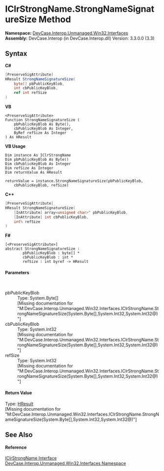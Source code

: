 # IClrStrongName.StrongNameSignatureSize Method 
 

**Namespace:**&nbsp;<a href="N_DevCase_Interop_Unmanaged_Win32_Interfaces">DevCase.Interop.Unmanaged.Win32.Interfaces</a><br />**Assembly:**&nbsp;DevCase.Interop (in DevCase.Interop.dll) Version: 3.3.0.0 (3.3)

## Syntax

**C#**<br />
``` C#
[PreserveSigAttribute]
HResult StrongNameSignatureSize(
	byte[] pbPublicKeyBlob,
	int cbPublicKeyBlob,
	ref int refSize
)
```

**VB**<br />
``` VB
<PreserveSigAttribute>
Function StrongNameSignatureSize ( 
	pbPublicKeyBlob As Byte(),
	cbPublicKeyBlob As Integer,
	ByRef refSize As Integer
) As HResult
```

**VB Usage**<br />
``` VB Usage
Dim instance As IClrStrongName
Dim pbPublicKeyBlob As Byte()
Dim cbPublicKeyBlob As Integer
Dim refSize As Integer
Dim returnValue As HResult

returnValue = instance.StrongNameSignatureSize(pbPublicKeyBlob, 
	cbPublicKeyBlob, refSize)
```

**C++**<br />
``` C++
[PreserveSigAttribute]
HResult StrongNameSignatureSize(
	[InAttribute] array<unsigned char>^ pbPublicKeyBlob, 
	[InAttribute] int cbPublicKeyBlob, 
	int% refSize
)
```

**F#**<br />
``` F#
[<PreserveSigAttribute>]
abstract StrongNameSignatureSize : 
        pbPublicKeyBlob : byte[] * 
        cbPublicKeyBlob : int * 
        refSize : int byref -> HResult 

```


#### Parameters
&nbsp;<dl><dt>pbPublicKeyBlob</dt><dd>Type: System.Byte[]<br />\[Missing <param name="pbPublicKeyBlob"/> documentation for "M:DevCase.Interop.Unmanaged.Win32.Interfaces.IClrStrongName.StrongNameSignatureSize(System.Byte[],System.Int32,System.Int32@)"\]</dd><dt>cbPublicKeyBlob</dt><dd>Type: System.Int32<br />\[Missing <param name="cbPublicKeyBlob"/> documentation for "M:DevCase.Interop.Unmanaged.Win32.Interfaces.IClrStrongName.StrongNameSignatureSize(System.Byte[],System.Int32,System.Int32@)"\]</dd><dt>refSize</dt><dd>Type: System.Int32<br />\[Missing <param name="refSize"/> documentation for "M:DevCase.Interop.Unmanaged.Win32.Interfaces.IClrStrongName.StrongNameSignatureSize(System.Byte[],System.Int32,System.Int32@)"\]</dd></dl>

#### Return Value
Type: <a href="T_DevCase_Interop_Unmanaged_Win32_Enums_HResult">HResult</a><br />\[Missing <returns> documentation for "M:DevCase.Interop.Unmanaged.Win32.Interfaces.IClrStrongName.StrongNameSignatureSize(System.Byte[],System.Int32,System.Int32@)"\]

## See Also


#### Reference
<a href="T_DevCase_Interop_Unmanaged_Win32_Interfaces_IClrStrongName">IClrStrongName Interface</a><br /><a href="N_DevCase_Interop_Unmanaged_Win32_Interfaces">DevCase.Interop.Unmanaged.Win32.Interfaces Namespace</a><br />